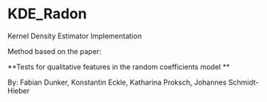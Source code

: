 # KDE_Radon
Kernel Density Estimator Implementation 

Method based on the paper: 

**Tests for qualitative features in the random coefficients model **

By: Fabian Dunker, Konstantin Eckle, Katharina Proksch, Johannes Schmidt-Hieber
